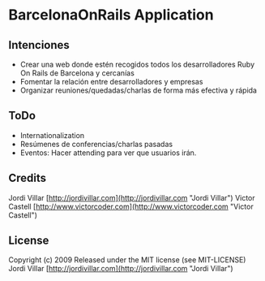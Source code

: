 BarcelonaOnRails Application
============================

Intenciones
-----------
* Crear una web donde estén recogidos todos los desarrolladores Ruby On Rails de Barcelona y cercanías
* Fomentar la relación entre desarrolladores y empresas
* Organizar reuniones/quedadas/charlas de forma más efectiva y rápida

ToDo
----
* Internationalization
* Resúmenes de conferencias/charlas pasadas
* Eventos: Hacer attending para ver que usuarios irán.

Credits
-------
Jordi Villar [http://jordivillar.com](http://jordivillar.com "Jordi Villar")
Victor Castell [http://www.victorcoder.com](http://www.victorcoder.com "Victor Castell")

License
-------
Copyright (c) 2009 Released under the MIT license (see MIT-LICENSE) Jordi Villar [http://jordivillar.com](http://jordivillar.com "Jordi Villar")

